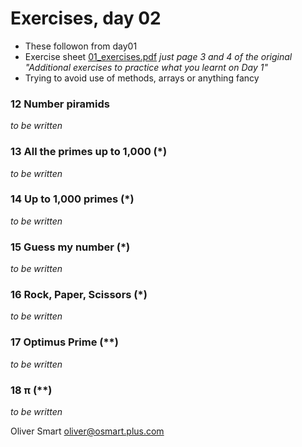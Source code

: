 Exercises, day 02
=================
* These followon from day01 
* Exercise sheet [01_exercises.pdf](01_exercises.pdf) *just page 3 and 4 of the original "Additional exercises to practice what you learnt on Day 1"*
* Trying to avoid use of methods, arrays or anything fancy 

### 12 Number piramids
*to be written*

### 13 All the primes up to 1,000 \(*)
*to be written*

### 14 Up to 1,000 primes (*)
*to be written*

### 15 Guess my number (*)
*to be written*

### 16 Rock, Paper, Scissors (*)
*to be written*

### 17 Optimus Prime (**)
*to be written*

### 18 π (**)
*to be written*

Oliver Smart oliver@osmart.plus.com
